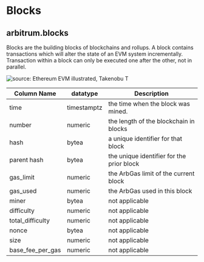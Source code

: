 # Blocks

## arbitrum.blocks

Blocks are the building blocks of blockchains and rollups. A block contains transactions which will alter the state of an EVM system incrementally. Transaction within a block can only be executed one after the other, not in parallel.

![source: Ethereum EVM illustrated, Takenobu T](<../../../assets/image (61).png>)



| **Column Name**     | **datatype** | **Description**                                                                          |
| ------------------- | ------------ | ---------------------------------------------------------------------------------------- |
| time                | timestamptz  | the time when the block was mined.                                                       |
| number              | numeric      | the length of the blockchain in blocks                                                   |
| hash                | bytea        | a unique identifier for that block                                                       |
| parent hash         | bytea        | the unique identifier for the prior block                                                |
| gas\_limit          | numeric      | the ArbGas limit of the current block                                                    |
| gas\_used           | numeric      | the ArbGas used in this block                                                            |
| miner               | bytea        | not applicable                                                                           |
| difficulty          | numeric      | not applicable                                                                           |
| total\_difficulty   | numeric      | not applicable                                                                           |
| nonce               | bytea        | not applicable                                                                           |
| size                | numeric      | not applicable                                                                           |
| base\_fee\_per\_gas | numeric      | not applicable                                                                           |

